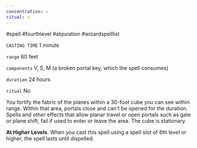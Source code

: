 ```yaml
---
concentration: 𐄂
ritual: 𐄂
---
```

#spell #fourthlevel #abjuration #wizardspelllist

`CASTING TIME`
1 minute

`range`
60 feet

`components`
V, S, M (a broken portal key, which the spell consumes)

`duration`
24 hours

`ritual`
No

You fortify the fabric of the planes within a 30-foot cube you can see within range. Within that area, portals close and can't be opened for the duration. Spells and other effects that allow planar travel or open portals such as gate or plane shift, fail if used to enter or leave the area. The cube is stationary.  

**At Higher Levels**. When you cast this spell using a spell slot of 6th level or higher, the spell lasts until dispelled.